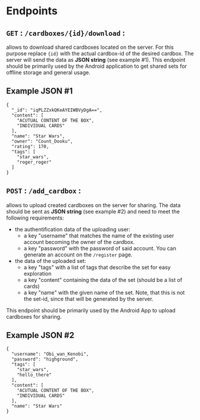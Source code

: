 # Endpoints
## ``GET`` : ``/cardboxes/{id}/download`` :  
   allows to download shared cardboxes located on the server.
   For this purpose replace ``{id}`` with the actual cardbox-id of the desired cardbox. The server will send the data as **JSON string** (see example #1).
   This endpoint should be primarily used by the Android application to get shared sets for offline storage and general usage.

## Example JSON #1
```
{
  "_id": "iqPLZZxkQKeAYEIWBVyDgA==", 
  "content": [
    "ACUTUAL CONTENT OF THE BOX",
    "INDIVIDUAL CARDS"
  ], 
  "name": "Star Wars", 
  "owner": "Count_Dooku", 
  "rating": 170, 
  "tags": [
    "star_wars", 
    "roger_roger"
  ]
}
```

## ``POST`` : ``/add_cardbox`` :  
  allows to upload created cardboxes on the server for sharing.
  The data should be sent as **JSON string** (see example #2) and need to meet the following requirements:
  - the authentification data of the uploading user:
    - a key "username" that matches the name of the existing user account becoming the owner of the cardbox.
    - a key "password" with the password of said account. You can generate an account on the ``/register`` page.
  - the data of the uploaded set:
    - a key "tags" with a list of tags that describe the set for easy exploration
    - a key "content" containing the data of the set (should be a list of cards)
    - a key "name" with the given name of the set. Note, that this is not the set-id, since that will be generated by the server.
  
  This endpoint should be primarily used by the Android App to upload cardboxes for sharing.

## Example JSON #2
```
{
  "username": "Obi_wan_Kenobi", 
  "password": "highground", 
  "tags": [
    "star_wars", 
    "hello_there"
  ], 
  "content": [
    "ACUTUAL CONTENT OF THE BOX",
    "INDIVIDUAL CARDS"
  ], 
  "name": "Star Wars"
}
```